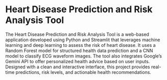 # Heart Disease Prediction and Risk Analysis Tool
The Heart Disease Prediction and Risk Analysis Tool is a web-based application developed using Python and Streamlit that leverages machine learning and deep learning to assess the risk of heart disease. It uses a Random Forest model for structured health data prediction and a CNN model to classify ECG waveform images. The tool also integrates Google’s Gemini API to offer personalized health advice based on user inputs. Designed with a clean and interactive interface, this project provides real-time predictions, risk levels, and actionable health recommendations.



